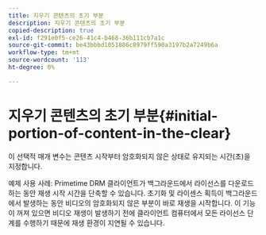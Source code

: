 ```yaml
---
title: 지우기 콘텐츠의 초기 부분
description: 지우기 콘텐츠의 초기 부분
copied-description: true
exl-id: f291e0f5-ce26-41c4-b468-36b111cb7a1c
source-git-commit: be43bbbd1051886c8979ff590a3197b2a7249b6a
workflow-type: tm+mt
source-wordcount: '113'
ht-degree: 0%

---
```


# 지우기 콘텐츠의 초기 부분{#initial-portion-of-content-in-the-clear}

이 선택적 매개 변수는 콘텐츠 시작부터 암호화되지 않은 상태로 유지되는 시간(초)을 지정합니다.

예제 사용 사례: Primetime DRM 클라이언트가 백그라운드에서 라이선스를 다운로드하는 동안 재생 시작 시간을 단축할 수 있습니다. 초기화 및 라이센스 획득이 백그라운드에서 발생하는 동안 비디오의 암호화되지 않은 부분이 바로 재생을 시작합니다. 이 기능이 꺼져 있으면 비디오 재생이 발생하기 전에 클라이언트 컴퓨터에서 모든 라이선스 단계를 수행하기 때문에 재생 환경이 지연될 수 있습니다.
